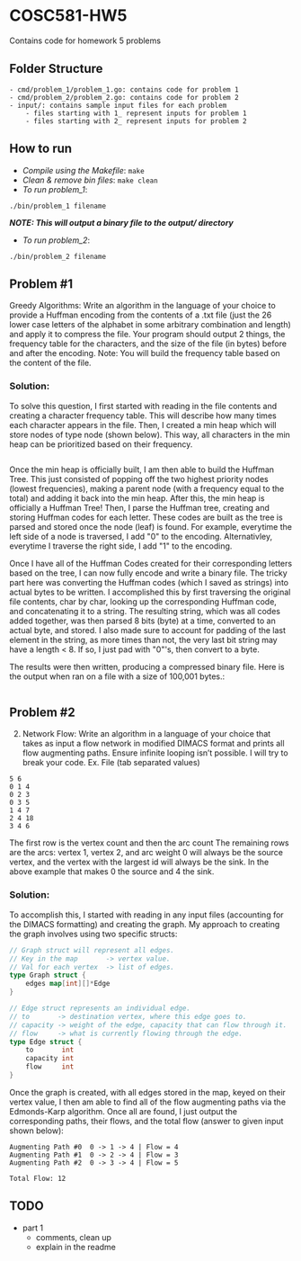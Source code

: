 # COSC581-HW5
Contains code for homework 5 problems

## Folder Structure
```
- cmd/problem_1/problem_1.go: contains code for problem 1
- cmd/problem_2/problem_2.go: contains code for problem 2
- input/: contains sample input files for each problem
    - files starting with 1_ represent inputs for problem 1
    - files starting with 2_ represent inputs for problem 2
```

## How to run 
- _Compile using the Makefile_: `make`
- _Clean & remove bin files_: `make clean`
- _To run problem_1_:
```
./bin/problem_1 filename
```
***NOTE: This will output a binary file to the output/ directory***


- _To run problem_2_:
```
./bin/problem_2 filename
```

## Problem #1 
Greedy Algorithms: Write an algorithm in the language of your choice to provide
a Huffman encoding from the contents of a .txt file (just the 26 lower case letters
of the alphabet in some arbitrary combination and length) and apply it to
compress the file. Your program should output 2 things, the frequency table for
the characters, and the size of the file (in bytes) before and after the encoding.
Note: You will build the frequency table based on the content of the file.

### Solution:
To solve this question, I first started with reading in the file contents and creating a character frequency table. This will describe how many times each character appears in the file. Then, I created a min heap which will store nodes of type node (shown below). This way, all characters in the min heap can be prioritized based on their frequency.
```
```

Once the min heap is officially built, I am then able to build the Huffman Tree. This just consisted of popping off the two highest priority nodes (lowest frequencies), making a parent node (with a frequency equal to the total) and adding it back into the min heap. After this, the min heap is officially a Huffman Tree! Then, I parse the Huffman tree, creating and storing Huffman codes for each letter. These codes are built as the tree is parsed and stored once the node (leaf) is found. For example, everytime the left side of a node is traversed, I add "0" to the encoding. Alternativley, everytime I traverse the right side, I add "1" to the encoding. 

Once I have all of the Huffman Codes created for their corresponding letters based on the tree, I can now fully encode and write a binary file. The tricky part here was converting the Huffman codes (which I saved as strings) into actual bytes to be written. I accomplished this by first traversing the original file contents, char by char, looking up the corresponding Huffman code, and concatenating it to a string. The resulting string, which was all codes added together, was then parsed 8 bits (byte) at a time, converted to an actual byte, and stored. I also made sure to account for padding of the last element in the string, as more times than not, the very last bit string may have a length < 8. If so, I just pad with "0"'s, then convert to a byte.

The results were then written, producing a compressed binary file. Here is the output when ran on a file with a size of 100,001 bytes.:
```
```

## Problem #2
2. Network Flow: Write an algorithm in a language of your choice that takes as input
a flow network in modified DIMACS format and prints all flow augmenting paths.
Ensure infinite looping isn’t possible. I will try to break your code.
Ex. File (tab separated values)

```
5 6
0 1 4
0 2 3
0 3 5
1 4 7
2 4 18
3 4 6
```

The first row is the vertex count and then the arc count
The remaining rows are the arcs: vertex 1, vertex 2, and arc weight
0 will always be the source vertex, and the vertex with the largest id will always
be the sink. In the above example that makes 0 the source and 4 the sink.

### Solution:
To accomplish this, I started with reading in any input files (accounting for the DIMACS formatting) and creating the graph. My approach to creating the graph involves using two specific structs: 
```Go
// Graph struct will represent all edges.
// Key in the map       -> vertex value.
// Val for each vertex  -> list of edges.
type Graph struct {
	edges map[int][]*Edge
}

// Edge struct represents an individual edge.
// to       -> destination vertex, where this edge goes to.
// capacity -> weight of the edge, capacity that can flow through it.
// flow     -> what is currently flowing through the edge.
type Edge struct {
	to       int
	capacity int
	flow     int
}
```
Once the graph is created, with all edges stored in the map, keyed on their vertex value, I then am able to find all of the flow augmenting paths via the Edmonds-Karp algorithm. Once all are found, I just output the corresponding paths, their flows, and the total flow (answer to given input shown below):
```
Augmenting Path #0  0 -> 1 -> 4 | Flow = 4
Augmenting Path #1  0 -> 2 -> 4 | Flow = 3
Augmenting Path #2  0 -> 3 -> 4 | Flow = 5

Total Flow: 12
```

## TODO
- part 1 
    - comments, clean up
    - explain in the readme
